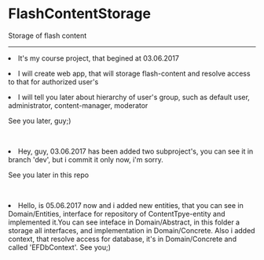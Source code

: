 # FlashContentStorage
Storage of flash content
***
<p><li>It's my course project, that begined at 03.06.2017</li></p>
<p><li>I will create web app, that will storage flash-content and resolve access to that for authorized user's</li></p>
<p><li>I will tell you later about hierarchy of user's group, such as default user, administrator, content-manager, moderator</li></p>
<p>See you later, guy;)</p><br>
<p><li>Hey, guy, 03.06.2017 has been added two subproject's, you can see it in branch 'dev', but i commit it only now, i'm sorry.</li></p>
<p>See you later in this repo</p><br>
<p><li>Hello, is 05.06.2017 now and i added new entities, that you can see in Domain/Entities, interface for repository of ContentTpye-entity and implemented it.You can see inteface in Domain/Abstract, in this folder a storage all interfaces, and implementation in Domain/Concrete. Also i added context, that resolve access for database, it's in Domain/Concrete and called 'EFDbContext'. See you;)</li></p>

